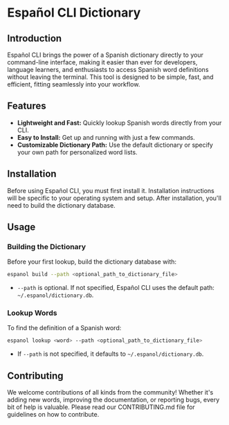 # Español CLI Dictionary

## Introduction

Español CLI brings the power of a Spanish dictionary directly to your command-line interface, making it easier than ever for developers, language learners, and enthusiasts to access Spanish word definitions without leaving the terminal. This tool is designed to be simple, fast, and efficient, fitting seamlessly into your workflow.

## Features

- **Lightweight and Fast:** Quickly lookup Spanish words directly from your CLI.
- **Easy to Install:** Get up and running with just a few commands.
- **Customizable Dictionary Path:** Use the default dictionary or specify your own path for personalized word lists.

## Installation

Before using Español CLI, you must first install it. Installation instructions will be specific to your operating system and setup. After installation, you'll need to build the dictionary database.

## Usage

### Building the Dictionary

Before your first lookup, build the dictionary database with:

```bash
espanol build --path <optional_path_to_dictionary_file>
```

- `--path` is optional. If not specified, Español CLI uses the default path: `~/.espanol/dictionary.db`.

### Lookup Words

To find the definition of a Spanish word:

```bash
espanol lookup <word> --path <optional_path_to_dictionary_file>
```

- If `--path` is not specified, it defaults to `~/.espanol/dictionary.db`.

## Contributing

We welcome contributions of all kinds from the community! Whether it's adding new words, improving the documentation, or reporting bugs, every bit of help is valuable. Please read our CONTRIBUTING.md file for guidelines on how to contribute.
